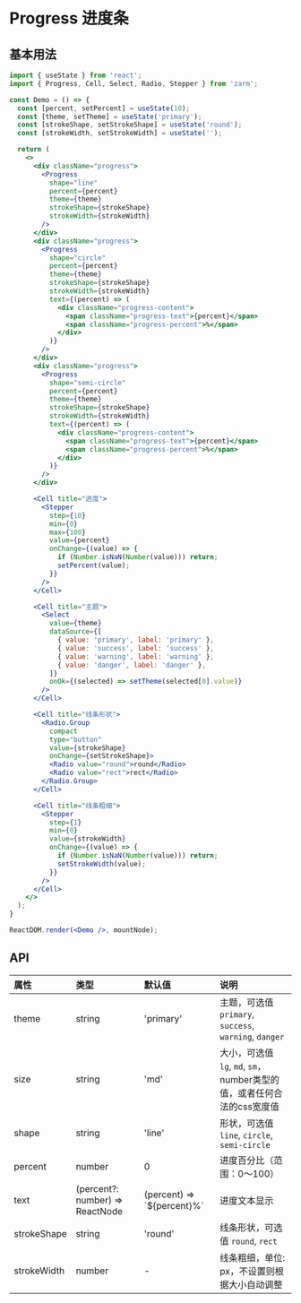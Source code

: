 # Progress 进度条



## 基本用法
```jsx
import { useState } from 'react';
import { Progress, Cell, Select, Radio, Stepper } from 'zarm';

const Demo = () => {
  const [percent, setPercent] = useState(10);
  const [theme, setTheme] = useState('primary');
  const [strokeShape, setStrokeShape] = useState('round');
  const [strokeWidth, setStrokeWidth] = useState('');

  return (
    <>
      <div className="progress">
        <Progress
          shape="line"
          percent={percent}
          theme={theme}
          strokeShape={strokeShape}
          strokeWidth={strokeWidth}
        />
      </div>
      <div className="progress">
        <Progress
          shape="circle"
          percent={percent}
          theme={theme}
          strokeShape={strokeShape}
          strokeWidth={strokeWidth}
          text={(percent) => (
            <div className="progress-content">
              <span className="progress-text">{percent}</span>
              <span className="progress-percent">%</span>
            </div>
          )}
        />
      </div>
      <div className="progress">
        <Progress
          shape="semi-circle"
          percent={percent}
          theme={theme}
          strokeShape={strokeShape}
          strokeWidth={strokeWidth}
          text={(percent) => (
            <div className="progress-content">
              <span className="progress-text">{percent}</span>
              <span className="progress-percent">%</span>
            </div>
          )}
        />
      </div>

      <Cell title="进度">
        <Stepper
          step={10}
          min={0}
          max={100}
          value={percent}
          onChange={(value) => {
            if (Number.isNaN(Number(value))) return;
            setPercent(value);
          }}
        />
      </Cell>

      <Cell title="主题">
        <Select
          value={theme}
          dataSource={[
            { value: 'primary', label: 'primary' },
            { value: 'success', label: 'success' },
            { value: 'warning', label: 'warning' },
            { value: 'danger', label: 'danger' },
          ]}
          onOk={(selected) => setTheme(selected[0].value)}
        />
      </Cell>

      <Cell title="线条形状">
        <Radio.Group
          compact
          type="button"
          value={strokeShape}
          onChange={setStrokeShape}>
          <Radio value="round">round</Radio>
          <Radio value="rect">rect</Radio>
        </Radio.Group>
      </Cell>

      <Cell title="线条粗细">
        <Stepper
          step={1}
          min={0}
          value={strokeWidth}
          onChange={(value) => {
            if (Number.isNaN(Number(value))) return;
            setStrokeWidth(value);
          }}
        />
      </Cell>
    </>
  );
}

ReactDOM.render(<Demo />, mountNode);
```



## API

| 属性 | 类型 | 默认值 | 说明 |
| :--- | :--- | :--- | :--- |
| theme | string | 'primary' | 主题，可选值 `primary`, `success`, `warning`, `danger` |
| size | string | 'md' | 大小，可选值 `lg`, `md`, `sm`，number类型的值，或者任何合法的css宽度值 |
| shape | string | 'line' | 形状，可选值 `line`, `circle`, `semi-circle` |
| percent | number | 0 | 进度百分比（范围：0～100） |
| text | (percent?: number) => ReactNode | (percent) => \`${percent}%\` | 进度文本显示 |
| strokeShape | string | 'round' | 线条形状，可选值 `round`, `rect` |
| strokeWidth | number | - | 线条粗细，单位: px，不设置则根据大小自动调整 |

